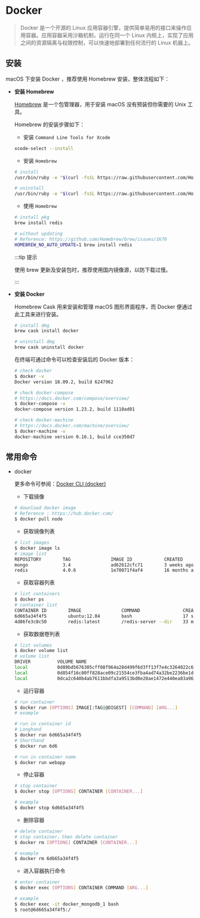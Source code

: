 # Docker

> Docker 是一个开源的 Linux 应用容器引擎，提供简单易用的接口来操作应用容器。应用容器采用沙箱机制，运行在同一个 Linux 内核上，实现了应用之间的资源隔离与权限控制，可以快速地部署到任何流行的 Linux 机器上。

## 安装

macOS 下安装 Docker ，推荐使用 Homebrew 安装，整体流程如下：

- **安装 Homebrew**

  [Homebrew](https://brew.sh/) 是一个包管理器，用于安装 macOS 没有预装但你需要的 Unix 工具。

  Homebrew 的安装步骤如下：

  - 安装 <code>Command Line Tools for Xcode</code>

  ```bash
  xcode-select --install
  ```

  - 安装 <code>Homebrew</code>

  ```bash
  # install
  /usr/bin/ruby -e "$(curl -fsSL https://raw.githubusercontent.com/Homebrew/install/master/install)"

  # uninstall
  /usr/bin/ruby -e "$(curl -fsSL https://raw.githubusercontent.com/Homebrew/install/master/uninstall)"
  ```

  - 使用 <code>Homebrew</code>

  ```bash
  # install pkg
  brew install redis

  # without updating
  # Reference: https://github.com/Homebrew/brew/issues/1670
  HOMEBREW_NO_AUTO_UPDATE=1 brew install redis
  ```

  :::tip 提示

  使用 brew 更新及安装包时，推荐使用国内镜像源，以防下载过慢。

  :::

- **安装 Docker**

  Homebrew Cask 用来安装和管理 macOS 图形界面程序，而 Docker 便通过此工具来进行安装。

  ```bash
  # install dmg
  brew cask install docker

  # uninstall dmg
  brew cask uninstall docker
  ```

  在终端可通过命令可以检查安装后的 Docker 版本：

  ```bash
  # check docker
  $ docker -v
  Docker version 18.09.2, build 6247962

  # check docker-compose
  # https://docs.docker.com/compose/overview/
  $ docker-compose -v
  docker-compose version 1.23.2, build 1110ad01

  # check docker-machine
  # https://docs.docker.com/machine/overview/
  $ docker-machine -v
  docker-machine version 0.16.1, build cce350d7
  ```

## 常用命令

- docker

  更多命令可参阅：[Docker CLI (docker)](https://docs.docker.com/engine/reference/run/)

  - 下载镜像

  ```bash
  # download docker image
  # Reference : https://hub.docker.com/
  $ docker pull node
  ```

  - 获取镜像列表

  ```bash
  # list images
  $ docker image ls
  # image list
  REPOSITORY        TAG               IMAGE ID            CREATED             SIZE
  mongo             3.4               ad62612cfc71        3 weeks ago         425MB
  redis             4.0.6             1e70071f4af4        16 months ago       107MB
  ```

  - 获取容器列表

  ```bash
  # list containers
  $ docker ps
  # container list
  CONTAINER ID        IMAGE               COMMAND                CREATED              STATUS              PORTS               NAMES
  6d665a34f4f5        ubuntu:12.04        bash                   17 seconds ago       Up 16 seconds       3300-3310/tcp       webapp
  4d86fe3c8c50        redis:latest        /redis-server --dir    33 minutes ago       Up 33 minutes       6379/tcp            redis
  ```

  - 获取数据卷列表

  ```bash
  # list volumes
  $ docker volume list
  # volume list
  DRIVER          VOLUME NAME
  local           0d89bd5676305cff08f964a28d499f6d3ff13f7e4c3264022c646c61d1a01bf3
  local           0d854f16c00ff828ace09c21554ce3fba4ad74a32be2236be1dcc208b9e7929d
  local           0dca2c640b4ab7611bbdfa3a9513bd0e20ae1472e440ea83a96a4501a5052220
  ```

  - 运行容器

  ```bash
  # run container
  $ docker run [OPTIONS] IMAGE[:TAG|@DIGEST] [COMMAND] [ARG...]
  # example

  # run in container id
  # Longhand
  $ docker run 6d665a34f4f5 
  # Shorthand
  $ docker run 6d6

  # run in container name
  $ docker run webapp
  ```

  - 停止容器

  ```bash
  # stop container
  $ docker stop [OPTIONS] CONTAINER [CONTAINER...]

  # example
  $ docker stop 6d665a34f4f5 
  ```

  - 删除容器

  ```bash
  # delete container
  # stop container，then delete container
  $ docker rm [OPTIONS] CONTAINER [CONTAINER...]

  # example
  $ docker rm 6d665a34f4f5 
  ```

  - 进入容器执行命令

  ```bash
  # enter container
  $ docker exec [OPTIONS] CONTAINER COMMAND [ARG...]

  # example
  $ docker exec -it docker_mongodb_1 bash
  $ root@6d665a34f4f5:/
  ```

